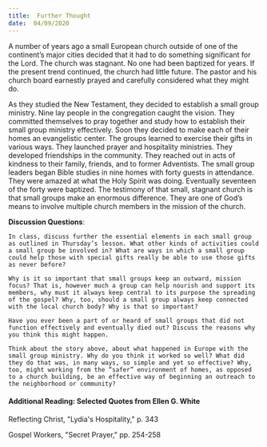 ```yaml
---
title:  Further Thought
date:  04/09/2020
---
```


A number of years ago a small European church outside of one of the continent’s major cities decided that it had to do something significant for the Lord. The church was stagnant. No one had been baptized for years. If the present trend continued, the church had little future. The pastor and his church board earnestly prayed and carefully considered what they might do.

As they studied the New Testament, they decided to establish a small group ministry. Nine lay people in the congregation caught the vision. They committed themselves to pray together and study how to establish their small group ministry effectively. Soon they decided to make each of their homes an evangelistic center. The groups learned to exercise their gifts in various ways. They launched prayer and hospitality ministries. They developed friendships in the community. They reached out in acts of kindness to their family, friends, and to former Adventists. The small group leaders began Bible studies in nine homes with forty guests in attendance. They were amazed at what the Holy Spirit was doing. Eventually seventeen of the forty were baptized. The testimony of that small, stagnant church is that small groups make an enormous difference. They are one of God’s means to involve multiple church members in the mission of the church.

**Discussion Questions**:

`In class, discuss further the essential elements in each small group as outlined in Thursday’s lesson. What other kinds of activities could a small group be involved in? What are ways in which a small group could help those with special gifts really be able to use those gifts as never before?`

`Why is it so important that small groups keep an outward, mission focus? That is, however much a group can help nourish and support its members, why must it always keep central to its purpose the spreading of the gospel? Why, too, should a small group always keep connected with the local church body? Why is that so important?`

`Have you ever been a part of or heard of small groups that did not function effectively and eventually died out? Discuss the reasons why you think this might happen.`

`Think about the story above, about what happened in Europe with the small group ministry. Why do you think it worked so well? What did they do that was, in many ways, so simple and yet so effective? Why, too, might working from the “safer” environment of homes, as opposed to a church building, be an effective way of beginning an outreach to the neighborhood or community?`

#### Additional Reading: Selected Quotes from Ellen G. White

Reflecting Christ, "Lydia's Hospitality," p. 343

Gospel Workers, "Secret Prayer," pp. 254-258